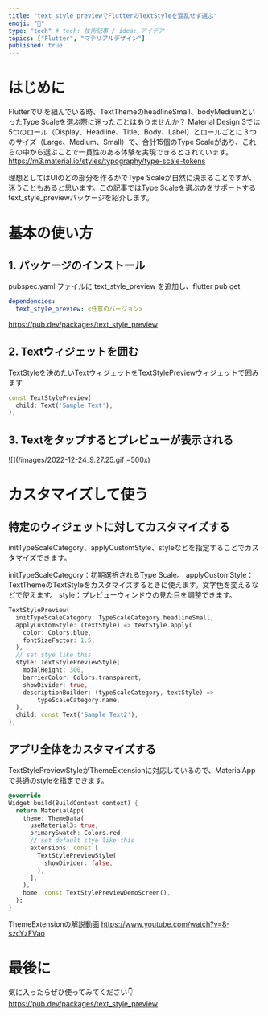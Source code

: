 ```yaml
---
title: "text_style_previewでFlutterのTextStyleを混乱せず選ぶ"
emoji: "🐙"
type: "tech" # tech: 技術記事 / idea: アイデア
topics: ["Flutter", "マテリアルデザイン"]
published: true
---
```

# はじめに
FlutterでUIを組んでいる時、TextThemeのheadlineSmall、bodyMediumといったType Scaleを選ぶ際に迷ったことはありませんか？
Material Design 3では5つのロール（Display、Headline、Title、Body、Label）とロールごとに３つのサイズ（Large、Medium、Small）で、合計15個のType Scaleがあり、これらの中から選ぶことで一貫性のある体験を実現できるとされています。
https://m3.material.io/styles/typography/type-scale-tokens

理想としてはUIのどの部分を作るかでType Scaleが自然に決まることですが、迷うこともあると思います。この記事ではType Scaleを選ぶのをサポートするtext_style_previewパッケージを紹介します。

# 基本の使い方


## 1. パッケージのインストール
pubspec.yaml ファイルに text_style_preview を追加し、flutter pub get

```yaml
dependencies:
  text_style_preview: <任意のバージョン>
```

https://pub.dev/packages/text_style_preview

## 2. Textウィジェットを囲む
TextStyleを決めたいTextウィジェットをTextStylePreviewウィジェットで囲みます

```dart
const TextStylePreview(
  child: Text('Sample Text'),
),
```

## 3. Textをタップするとプレビューが表示される

![](/images/2022-12-24_9.27.25.gif =500x)

# カスタマイズして使う

## 特定のウィジェットに対してカスタマイズする
initTypeScaleCategory、applyCustomStyle、styleなどを指定することでカスタマイズできます。

initTypeScaleCategory：初期選択されるType Scale。
applyCustomStyle：TextThemeのTextStyleをカスタマイズするときに使えます。文字色を変えるなどで使えます。
style：プレビューウィンドウの見た目を調整できます。
```dart
TextStylePreview(
  initTypeScaleCategory: TypeScaleCategory.headlineSmall,
  applyCustomStyle: (textStyle) => textStyle.apply(
    color: Colors.blue,
    fontSizeFactor: 1.5,
  ),
  // set stye like this
  style: TextStylePreviewStyle(
    modalHeight: 300,
    barrierColor: Colors.transparent,
    showDivider: true,
    descriptionBuilder: (typeScaleCategory, textStyle) =>
        typeScaleCategory.name,
  ),
  child: const Text('Sample Text2'),
),
```

## アプリ全体をカスタマイズする
TextStylePreviewStyleがThemeExtensionに対応しているので、MaterialAppで共通のstyleを指定できます。
```dart
@override
Widget build(BuildContext context) {
  return MaterialApp(
    theme: ThemeData(
      useMaterial3: true,
      primarySwatch: Colors.red,
      // set default stye like this
      extensions: const [
        TextStylePreviewStyle(
          showDivider: false,
        ),
      ],
    ),
    home: const TextStylePreviewDemoScreen(),
  );
}
```

ThemeExtensionの解説動画
https://www.youtube.com/watch?v=8-szcYzFVao

# 最後に
気に入ったらぜひ使ってみてください👇
https://pub.dev/packages/text_style_preview